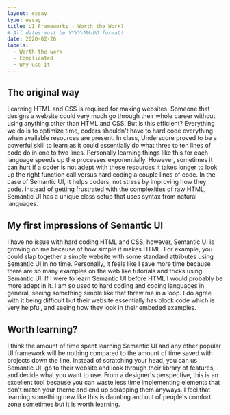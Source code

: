 ```yaml
---
layout: essay
type: essay
title: UI Frameworks - Worth the Work?
# All dates must be YYYY-MM-DD format!
date: 2020-02-26
labels:
  - Worth the work
  - Complicated
  - Why use it
---
```


## The original way
Learning HTML and CSS is required for making websites. Someone that designs a website could very much go through their whole career without using anything other than HTML and CSS. But is this efficient? Everything we do is to optimize time, coders shouldn't have to hard code everything when available resources are present. In class, Underscore proved to be a powerful skill to learn as it could essentially do what three to ten lines of code do in one to two lines. Personally learning things like this for each language speeds up the processes exponentially. However, sometimes it can hurt if a coder is not adept with these resources it takes longer to look up the right function call versus hard coding a couple lines of code. In the case of Semantic UI, it helps coders, not stress by improving how they code. Instead of getting frustrated with the complexities of raw HTML, Semantic UI has a unique class setup that uses syntax from natural languages. 

## My first impressions of Semantic UI
I have no issue with hard coding HTML and CSS, however, Semantic UI is growing on me because of how simple it makes HTML. For example, you could slap together a simple website with some standard attributes using Semantic UI in no time. Personally, it feels like I save more time because there are so many examples on the web like tutorials and tricks using Semantic UI. If I were to learn Semantic UI before HTML I would probably be more adept in it. I am so used to hard coding and coding languages in general, seeing something simple like that threw me in a loop. I do agree with it being difficult but their website essentially has block code which is very helpful, and seeing how they look in their embeded examples. 

## Worth learning?
I think the amount of time spent learning Semantic UI and any other popular UI framework will be nothing compared to the amount of time saved with projects down the line. Instead of scratching your head, you can us Semantic UI, go to their website and look through their library of features, and decide what you want to use. From a designer's perspective, this is an excellent tool because you can waste less time implementing elements that don't match your theme and end up scrapping them anyways. I feel that learning something new like this is daunting and out of people's comfort zone sometimes but it is worth learning. 


